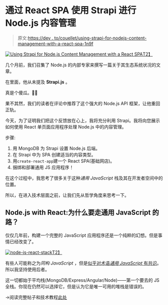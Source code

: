 # 通过 React SPA 使用 Strapi 进行 Node.js 内容管理

> 原文:[https://dev . to/couellet/using-strapi-for-nodejs-content-management-with-a-react-spa-1n9f](https://dev.to/couellet/using-strapi-for-nodejs-content-management-with-a-react-spa-1n9f)

[![Using Strapi for Node.js Content Management with a React SPA](../Images/087ab6436b0b1831e666e54e71336c5e.png)T2】](https://res.cloudinary.com/practicaldev/image/fetch/s--XSmxGvy1--/c_limit%2Cf_auto%2Cfl_progressive%2Cq_auto%2Cw_880/https://snipcart.com/media/203792/node-js-react-strapi-1.png)

几个月前，我们召集了 Node.js 的内部专家来撰写一篇关于其生态系统状况的文章。

在里面，他从未提及 **Strapi.js** 。

真是个傻瓜。🤦‍♂️

果不其然，我们的读者在评论中推荐了这个强大的 Node.js API 框架，让他重回正轨。

今天，为了证明我们把这个反馈放在心上，我将充分利用 Strapi。我将向您展示如何使用 React 单页面应用程序处理 Node.js 中的内容管理。

步骤:

1.  用 MongoDB 为 Strapi 设置 Node.js 后端。
2.  在 Strapi 中为 SPA 创建适当的内容类型。
3.  用`create-react-app`建一个 React SPA(基础网店)。
4.  捆绑和部署通用 JS 应用程序！

在这个过程中，我思考了很多关于这种*通用 JavaScript* 栈及其在开发者空间中的位置。

所以，在进入技术层面之前，让我们先从哲学角度来思考一下。

## Node.js with React:为什么要走通用 JavaScript 的路？

仅仅几年前，构建一个完整的 JavaScript 应用程序还是一个纯粹的幻想。但是事情已经改变了。

[![node-js-react-stack](../Images/b897b99f87397ba42ea460420f1ae334.png)T2】](https://res.cloudinary.com/practicaldev/image/fetch/s--a2Yo5sFr--/c_limit%2Cf_auto%2Cfl_progressive%2Cq_auto%2Cw_880/https://snipcart.com/media/203785/javascript-everywhere.jpg)

有些人可能称之为*同构 JavaScript* ，但是[似乎对术语*通用 JavaScript* 有共识](https://cdb.reacttraining.com/universal-javascript-4761051b7ae9)。所以我坚持使用后者。

这一切都始于平均栈(MongoDB/Express/Angular/Node)——第一个要去的 JS 全栈。你现在仍然可以选择它，但是认为它是唯一可用的堆栈是错误的。

→阅读完整帖子和技术教程[此处](https://snipcart.com/blog/node-js-react-strapi-tutorial)